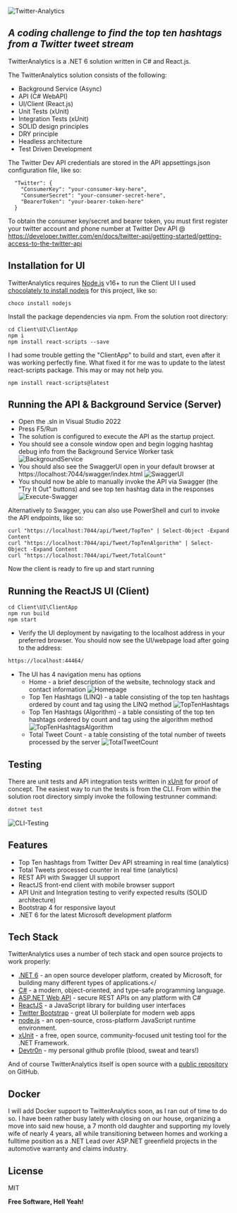 ![Twitter-Analytics](https://i.ibb.co/MG3CQfC/twitter-analytics.png)

## _A coding challenge to find the top ten hashtags from a Twitter tweet stream_

TwitterAnalytics is a .NET 6 solution written in C# and React.js. 

The TwitterAnalytics solution consists of the following:
- Background Service (Async)
- API (C# WebAPI)
- UI/Client (React.js)
- Unit Tests (xUnit)
- Integration Tests (xUnit)
- SOLID design principles
- DRY principle
- Headless architecture
- Test Driven Development

The Twitter Dev API credentials are stored in the API appsettings.json configuration file, like so:

```
  "Twitter": {
    "ConsumerKey": "your-consumer-key-here",
    "ConsumerSecret": "your-consumer-secret-here",
    "BearerToken": "your-bearer-token-here"
  }
```
To obtain the consumer key/secret and bearer token, you must first register your twitter account and phone number at Twitter Dev API @ https://developer.twitter.com/en/docs/twitter-api/getting-started/getting-access-to-the-twitter-api 

## Installation for UI

TwitterAnalytics requires [Node.js](https://nodejs.org/) v16+ to run the Client UI
I used [chocolately to install nodejs](https://community.chocolatey.org/packages/nodejs) for this project, like so:

```
choco install nodejs
```

Install the package dependencies via npm. 
From the solution root directory:

```
cd Client\UI\ClientApp
npm i
npm install react-scripts --save
```

I had some trouble getting the "ClientApp" to build and start, even after it was working perfectly fine. What fixed it for me was to update to the latest react-scripts package. This may or may not help you.

```
npm install react-scripts@latest
```
## Running the API & Background Service (Server)

- Open the .sln in Visual Studio 2022
- Press F5/Run
- The solution is configured to execute the API as the startup project.
- You should see a console window open and begin logging hashtag debug info from the Background Service Worker task
![BackgroundService](https://i.ibb.co/02vZ7X2/API-worker-tweet-processor.png)
- You should also see the SwaggerUI open in your default browser at https://localhost:7044/swagger/index.html
![SwaggerUI](https://i.ibb.co/4RJbztZ/API-swagger.png)
- You should now be able to manually invoke the API via Swagger (the "Try It Out" buttons) and see top ten hashtag data in the responses
![Execute-Swagger](https://i.ibb.co/txrPXv1/API-swagger-top-ten-hashtags.png)

Alternatively to Swagger, you can also use PowerShell and curl to invoke the API endpoints, like so:
```
curl "https://localhost:7044/api/Tweet/TopTen" | Select-Object -Expand Content
curl "https://localhost:7044/api/Tweet/TopTenAlgorithm" | Select-Object -Expand Content
curl "https://localhost:7044/api/Tweet/TotalCount"
```

Now the client is ready to fire up and start running

## Running the ReactJS UI (Client)

```
cd Client\UI\ClientApp
npm run build
npm start
```

- Verify the UI deployment by navigating to the localhost address in your preferred browser. You should now see the UI/webpage load after going to the address:

```sh
https://localhost:44464/
```

- The UI has 4 navigation menu has options
    - Home - a brief description of the website, technology stack and contact information
     ![Homepage](https://i.ibb.co/NrYjybj/UI-website-homepage-index.png)
    - Top Ten Hashtags (LINQ) - a table consisting of the top ten hashtags ordered by count and tag using the LINQ method
     ![TopTenHashtags](https://i.ibb.co/7SZqZZW/UI-website-top-ten-hashtags.png)
    - Top Ten Hashtags (Algorithm) - a table consisting of the top ten hashtags ordered by count and tag using the algorithm method
     ![TopTenHashtagsAlgorithm](https://i.ibb.co/jbZt9kP/UI-website-top-ten-algorithm-hashtags.png)
    - Total Tweet Count - a table consisting of the total number of tweets processed by the server
     ![TotalTweetCount](https://i.ibb.co/09k0hkY/UI-website-total-tweet-count.png)

## Testing
There are unit tests and API integration tests written in [xUnit] for proof of concept. The easiest way to run the tests is from the CLI. From within the solution root directory simply invoke the following testrunner command:

```sh
dotnet test
```

![CLI-Testing](https://i.ibb.co/zJnBxH6/cli-test-runner.png)


## Features

- Top Ten hashtags from Twitter Dev API streaming in real time (analytics)
- Total Tweets processed counter in real time (analytics)
- REST API with Swagger UI support
- ReactJS front-end client with mobile browser support
- API Unit and Integration testing to verify expected results (SOLID architecture)
- Bootstrap 4 for responsive layout
- .NET 6 for the latest Microsoft development platform

## Tech Stack

TwitterAnalytics uses a number of tech stack and open source projects to work properly:

- [.NET 6] - an open source developer platform, created by Microsoft, for building many different types of applications.</
- [C#] - a modern, object-oriented, and type-safe programming language.
- [ASP.NET Web API] - secure REST APIs on any platform with C#
- [ReactJS] - a JavaScript library for building user interfaces
- [Twitter Bootstrap] - great UI boilerplate for modern web apps
- [node.js] - an open-source, cross-platform JavaScript runtime environment.
- [xUnit] - a free, open source, community-focused unit testing tool for the .NET Framework. 
- [Devtr0n] - my personal github profile (blood, sweat and tears!)

And of course TwitterAnalytics itself is open source with a [public repository][Devtr0nRepo] on GitHub.

## Docker

I will add Docker support to TwitterAnalytics soon, as I ran out of time to do so. I have been rather busy lately with closing on our house, organizing a move into said new house, a 7 month old daughter and supporting my lovely wife of nearly 4 years, all while transitioning between homes and working a fulltime position as a .NET Lead over ASP.NET greenfield projects in the automotive warranty and claims industry.


## License

MIT

**Free Software, Hell Yeah!**

[//]: # (These are reference links used in the body of this note and get stripped out when the markdown processor does its job. There is no need to format nicely because it shouldn't be seen. Thanks SO - http://stackoverflow.com/questions/4823468/store-comments-in-markdown-syntax)

   
   [Devtr0n]: <https://github.com/Devtr0n>
   [Devtr0nRepo]: <https://github.com/Devtr0n/TwitterAnalytics>
   [node.js]: <http://nodejs.org>
   [Twitter Bootstrap]: <http://twitter.github.com/bootstrap/>
   [.NET 6]: <https://dotnet.microsoft.com/en-us/download/dotnet/6.0> 
   [xUnit]: <https://xunit.net/>
   [ASP.NET Web API]: <https://dotnet.microsoft.com/en-us/apps/aspnet/apis>
   [C#]: <https://learn.microsoft.com/en-us/dotnet/csharp/>
   [ReactJS]: <https://reactjs.org/>
